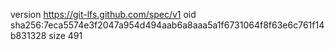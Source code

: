 version https://git-lfs.github.com/spec/v1
oid sha256:7eca5574e3f2047a954d494aab6a8aaa5a1f6731064f8f63e6c761f14b831328
size 491
